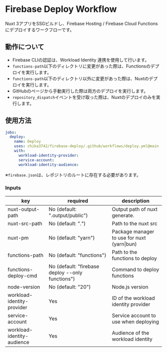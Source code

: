 # Firebase Deploy Workflow

Nuxt 3アプリをSSGビルドし、Firebase Hosting / Firebase Cloud Functionsにデプロイするワークフローです。

## 動作について

- Firebase CLIの認証は、Workload Identity 連携を使用して行います。
- `functions-path`以下のディレクトリに変更があった際は、Functionsのデプロイを実行します。
- `functions-path`以下のディレクトリ以外に変更があった際は、Nuxtのデプロイを実行します。
- GitHubのページから手動実行した際は両方のデプロイを実行します。
- `repository_dispatch`イベントを受け取った際は、Nuxtのデプロイのみを実行します。

## 使用方法

```yaml
jobs:
  deploy:
    name: Deploy
    uses: chika3742/firebase-deploy/.github/workflows/deploy.yml@main
    with:
      workload-identity-provider: 
      service-account: 
      workload-identity-audience: 
```

※`firebase.json`は、レポジトリのルートに存在する必要があります。

### Inputs

| key                        | required                                         | description                                 |
|----------------------------|--------------------------------------------------|---------------------------------------------|
| nuxt-output-path           | No (default: ".output/public")                   | Output path of nuxt generate.               |
| nuxt-src-path              | No (default: ".")                                | Path to the nuxt src                        |
| nuxt-pm                    | No (default: "yarn")                             | Package manager to use for nuxt (yarn\|bun) |
| functions-path             | No (default: "functions")                        | Path to the functions to deploy             |
| functions-deploy-cmd       | No (default: "firebase deploy --only functions") | Command to deploy functions                 |
| node-version               | No (default: "20")                               | Node.js version                             |
| workload-identity-provider | Yes                                              | ID of the workload identity provider        |
| service-account            | Yes                                              | Service account to use when deploying       |
| workload-identity-audience | Yes                                              | Audience of the workload identity           |
